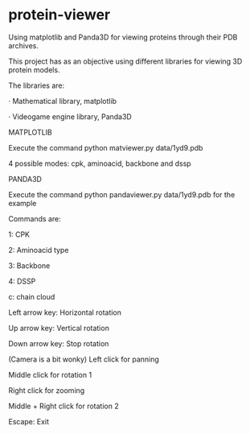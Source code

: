 # protein-viewer
Using matplotlib and Panda3D for viewing proteins through their PDB archives.

This project has as an objective using different libraries for viewing 3D protein models.

The libraries are:

· Mathematical library, matplotlib

· Videogame engine library, Panda3D

MATPLOTLIB

Execute the command python matviewer.py data/1yd9.pdb <mode>

4 possible modes: cpk, aminoacid, backbone and dssp

PANDA3D

Execute the command python pandaviewer.py data/1yd9.pdb for the example

Commands are:

1: CPK

2: Aminoacid type

3: Backbone

4: DSSP

c: chain cloud

Left arrow key: Horizontal rotation

Up arrow key: Vertical rotation

Down arrow key: Stop rotation

(Camera is a bit wonky)
Left click for panning

Middle click for rotation 1

Right click for zooming

Middle + Right click for rotation 2

Escape: Exit
